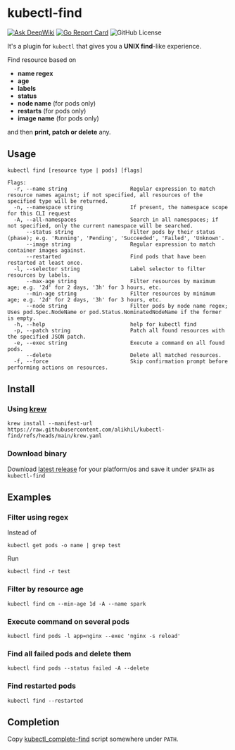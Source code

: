 # kubectl-find

[![Ask DeepWiki](https://deepwiki.com/badge.svg)](https://deepwiki.com/alikhil/kubectl-find)
[![Go Report Card](https://goreportcard.com/badge/github.com/alikhil/kubectl-find)](https://goreportcard.com/report/github.com/alikhil/kubectl-find)
![GitHub License](https://img.shields.io/github/license/alikhil/kubectl-find)

It's a plugin for `kubectl` that gives you a **UNIX find**-like experience.

Find resource based on

- **name regex**
- **age**
- **labels**
- **status**
- **node name** (for pods only)
- **restarts** (for pods only)
- **image name** (for pods only)

and then **print, patch or delete** any.

## Usage

```
kubectl find [resource type | pods] [flags]

Flags:
  -r, --name string                    Regular expression to match resource names against; if not specified, all resources of the specified type will be returned.
  -n, --namespace string               If present, the namespace scope for this CLI request
  -A, --all-namespaces                 Search in all namespaces; if not specified, only the current namespace will be searched.
      --status string                  Filter pods by their status (phase); e.g. 'Running', 'Pending', 'Succeeded', 'Failed', 'Unknown'.
      --image string                   Regular expression to match container images against.
      --restarted                      Find pods that have been restarted at least once.
  -l, --selector string                Label selector to filter resources by labels.
      --max-age string                 Filter resources by maximum age; e.g. '2d' for 2 days, '3h' for 3 hours, etc.
      --min-age string                 Filter resources by minimum age; e.g. '2d' for 2 days, '3h' for 3 hours, etc.
      --node string                    Filter pods by node name regex; Uses pod.Spec.NodeName or pod.Status.NominatedNodeName if the former is empty.
  -h, --help                           help for kubectl find
  -p, --patch string                   Patch all found resources with the specified JSON patch.
  -e, --exec string                    Execute a command on all found pods.
      --delete                         Delete all matched resources.
  -f, --force                          Skip confirmation prompt before performing actions on resources.
```

## Install

### Using [krew](https://krew.sigs.k8s.io/)

```shell
krew install --manifest-url https://raw.githubusercontent.com/alikhil/kubectl-find/refs/heads/main/krew.yaml
```

### Download binary

Download [latest release](https://github.com/alikhil/kubectl-find/releases) for your platform/os and save it under `$PATH` as `kubectl-find`

## Examples

### Filter using regex

Instead of

```shell
kubectl get pods -o name | grep test
```

Run

```shell
kubectl find -r test
```

### Filter by resource age

```shell
kubectl find cm --min-age 1d -A --name spark
```

### Execute command on several pods

```shell
kubectl find pods -l app=nginx --exec 'nginx -s reload'
```

### Find all failed pods and delete them

```shell
kubectl find pods --status failed -A --delete
```

### Find restarted pods

```shell
kubectl find --restarted
```

## Completion

Copy [kubectl_complete-find](https://github.com/alikhil/kubectl-find/blob/main/kubectl_complete-find) script somewhere under `PATH`.
